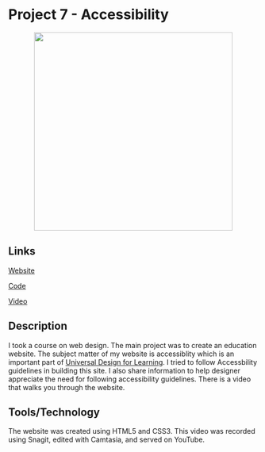 # Project 7 - Accessibility

<div style="text-align:center;"><img width="400" src="https://res.cloudinary.com/picturecloud7/image/upload/w_400,f_auto,q_auto/capstone/accessibility.png" /></div>

## Links

[Website](https://www.beckypeltz.me/idn530/) 

[Code](https://github.com/rebeccapeltz/idn530)

[Video](https://youtu.be/hUorp_9B48A)


## Description
I took a course on web design. The main project was to create an education website.  The subject matter of my website is accessiblity which is an important part of [Universal Design for Learning](https://udlguidelines.cast.org/).  I tried to follow Accessbility guidelines in building this site. I also share information to help designer appreciate the need for following accessibility guidelines.  There is a video that walks you through the website.

## Tools/Technology 
The website was created using HTML5 and CSS3.  This video was recorded using Snagit, edited with Camtasia, and served on YouTube.
